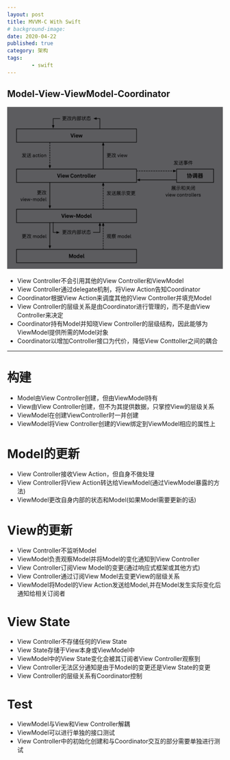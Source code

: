 ```yaml
---
layout: post
title: MVVM-C With Swift
# background-image: 
date: 2020-04-22
published: true
category: 架构
tags:
        - swift
---
```


## Model-View-ViewModel-Coordinator

![MVVM-C结构图](https://raw.githubusercontent.com/wandyf/wandyf.github.io/master/assets/img/mvvm-c.png "MVVM-C 结构图")


- View Controller不会引用其他的View Controller和ViewModel
- View Controller通过delegate机制，将View Action告知Coordinator
- Coordinator根据View Action来调度其他的View Controller并填充Model
- View Controller的层级关系是由Coordinator进行管理的，而不是由View Controller来决定
- Coordinator持有Model并知晓View Controller的层级结构，因此能够为ViewModel提供所需的Model对象
- Coordinator以增加Controller接口为代价，降低View Conttoller之间的耦合


---
# 构建

- Model由View Controller创建，但由ViewModel持有
- View由View Controller创建，但不为其提供数据，只掌控View的层级关系
- ViewModel在创建ViewController时一并创建
- ViewModel将View Controller创建的View绑定到ViewModel相应的属性上

# Model的更新

- View Controller接收View Action，但自身不做处理
- View Controller将View Action转达给ViewModel(通过ViewModel暴露的方法)
- ViewModel更改自身内部的状态和Model(如果Model需要更新的话)

# View的更新

- View Controller不监听Model
- ViewModel负责观察Model并将Model的变化通知到View Controller
- View Controller订阅View Model的变更(通过响应式框架或其他方式)
- View Controller通过订阅View Model去变更View的层级关系
- ViewModel将Model的View Action发送给Model,并在Model发生实际变化后通知给相关订阅者

# View State

- View Controller不存储任何的View State
- View State存储于View本身或ViewModel中
- ViewModel中的View State变化会被其订阅者View Controller观察到
- View Controller无法区分通知是由于Model的变更还是View State的变更
- View Controller的层级关系有Coordinator控制

# Test

- ViewModel与View和View Controller解耦
- ViewModel可以进行单独的接口测试
- View Controller中的初始化创建和与Coordinator交互的部分需要单独进行测试

